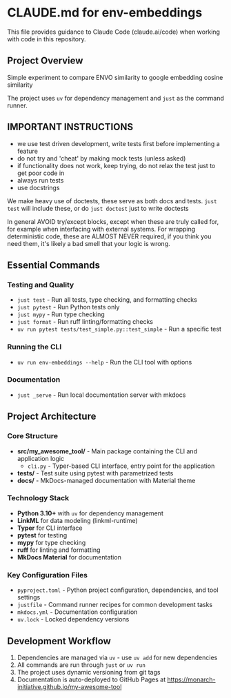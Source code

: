 # CLAUDE.md for env-embeddings

This file provides guidance to Claude Code (claude.ai/code) when working with code in this repository.

## Project Overview

Simple experiment to compare ENVO similarity to google embedding cosine similarity 

The project uses `uv` for dependency management and `just` as the command runner.

## IMPORTANT INSTRUCTIONS

- we use test driven development, write tests first before implementing a feature
- do not try and 'cheat' by making mock tests (unless asked)
- if functionality does not work, keep trying, do not relax the test just to get poor code in
- always run tests
- use docstrings

We make heavy use of doctests, these serve as both docs and tests. `just test` will include these,
or do `just doctest` just to write doctests

In general AVOID try/except blocks, except when these are truly called for, for example
when interfacing with external systems. For wrapping deterministic code,  these are ALMOST
NEVER required, if you think you need them, it's likely a bad smell that your logic is wrong.

## Essential Commands


### Testing and Quality
- `just test` - Run all tests, type checking, and formatting checks
- `just pytest` - Run Python tests only
- `just mypy` - Run type checking
- `just format` - Run ruff linting/formatting checks
- `uv run pytest tests/test_simple.py::test_simple` - Run a specific test

### Running the CLI
- `uv run env-embeddings --help` - Run the CLI tool with options

### Documentation
- `just _serve` - Run local documentation server with mkdocs

## Project Architecture

### Core Structure
- **src/my_awesome_tool/** - Main package containing the CLI and application logic
  - `cli.py` - Typer-based CLI interface, entry point for the application
- **tests/** - Test suite using pytest with parametrized tests
- **docs/** - MkDocs-managed documentation with Material theme

### Technology Stack
- **Python 3.10+** with `uv` for dependency management
- **LinkML** for data modeling (linkml-runtime)
- **Typer** for CLI interface
- **pytest** for testing
- **mypy** for type checking
- **ruff** for linting and formatting
- **MkDocs Material** for documentation

### Key Configuration Files
- `pyproject.toml` - Python project configuration, dependencies, and tool settings
- `justfile` - Command runner recipes for common development tasks
- `mkdocs.yml` - Documentation configuration
- `uv.lock` - Locked dependency versions

## Development Workflow

1. Dependencies are managed via `uv` - use `uv add` for new dependencies
2. All commands are run through `just` or `uv run`
3. The project uses dynamic versioning from git tags
4. Documentation is auto-deployed to GitHub Pages at https://monarch-initiative.github.io/my-awesome-tool
